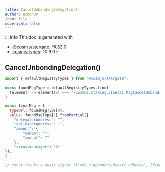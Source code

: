 ```yaml
---
title: CancelUnbondingDelegation()
author: atmon3r
icon: file
copyright: false
---
```


::: info
This doc is generated with 
- [@cosmjs/stargate](https://www.npmjs.com/package/@cosmjs/stargate): ^0.32.0
- [cosmjs-types](https://www.npmjs.com/package/cosmjs-types): ^0.9.0
:::
  
## CancelUnbondingDelegation()
 
```js
import { defaultRegistryTypes } from "@cosmjs/stargate";
 
const foundMsgType = defaultRegistryTypes.find(
  (element) => element[0] === "/cosmos.staking.v1beta1.MsgCancelUnbondingDelegation"
)
  
const finalMsg = {
  typeUrl: foundMsgType[0],
  value: foundMsgType[1].fromPartial({
    "delegatorAddress": "",
    "validatorAddress": "",
    "amount": {
        "denom": "",
        "amount": ""
    },
    "creationHeight": "0"
}),
}

// const result = await signer.client.signAndBroadcast('address', [finalMsg], "auto", "")
 
```
   
